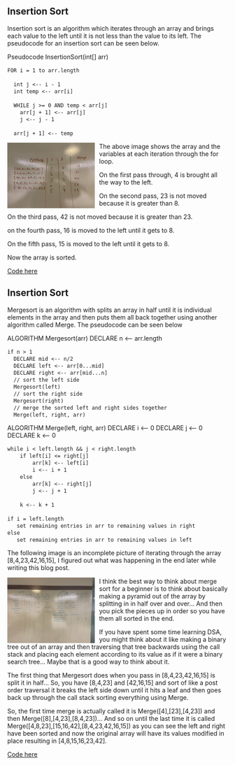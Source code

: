 <h2>Insertion Sort</h2>

Insertion sort is an algorithm which iterates through an array and brings each value to the left until it is not less than the value to its left. The pseudocode for an insertion sort can be seen below.

Pseudocode
  InsertionSort(int[] arr)
  
    FOR i = 1 to arr.length
    
      int j <-- i - 1
      int temp <-- arr[i]
      
      WHILE j >= 0 AND temp < arr[j]
        arr[j + 1] <-- arr[j]
        j <-- j - 1
        
      arr[j + 1] <-- temp

<img src="../assets/insertionsort.jpg"
     alt="White Board Picture"
     style="float: left; margin-right: 10px; width: 200px;" />

The above image shows the array and the variables at each iteration through the for loop.

On the first pass through, 4 is brought all the way to the left.

On the second pass, 23 is not moved because it is greater than 8.

On the third pass, 42 is not moved because it is greater than 23.

on the fourth pass, 16 is moved to the left until it gets to 8.

On the fifth pass, 15 is moved to the left until it gets to 8.

Now the array is sorted.

<a href="../src/main/java/codechallenges/sort">Code here</a>

<h2>Insertion Sort</h2>

Mergesort is an algorithm with splits an array in half until it is individual elements in the array and then puts them all back together using another algorithm called Merge. The pseudocode can be seen below


ALGORITHM Mergesort(arr)
    DECLARE n <-- arr.length
           
    if n > 1
      DECLARE mid <-- n/2
      DECLARE left <-- arr[0...mid]
      DECLARE right <-- arr[mid...n]
      // sort the left side
      Mergesort(left)
      // sort the right side
      Mergesort(right)
      // merge the sorted left and right sides together
      Merge(left, right, arr)

ALGORITHM Merge(left, right, arr)
    DECLARE i <-- 0
    DECLARE j <-- 0
    DECLARE k <-- 0

    while i < left.length && j < right.length
        if left[i] <= right[j]
            arr[k] <-- left[i]
            i <-- i + 1
        else
            arr[k] <-- right[j]
            j <-- j + 1
            
        k <-- k + 1

    if i = left.length
       set remaining entries in arr to remaining values in right
    else
       set remaining entries in arr to remaining values in left


The following image is an incomplete picture of iterating through the array [8,4,23,42,16,15], I figured out what was happening in the end later while writing this blog post.

<img src="../assets/mergesort.jpg"
     alt="White Board Picture"
     style="float: left; margin-right: 10px; width: 200px;" />

I think the best way to think about merge sort for a beginner is to think about basically making a pyramid out of the array by splitting in in half over and over... And then you pick the pieces up in order so you have them all sorted in the end.

If you have spent some time learning DSA, you might think about it like making a binary tree out of an array and then traversing that tree backwards using the call stack and placing each element according to its value as if it were a binary search tree... Maybe that is a good way to think about it.

The first thing that Mergesort does when you pass in [8,4,23,42,16,15] is split it in half... So, you have [8,4,23] and [42,16,15] and sort of like a post order traversal it breaks the left side down until it hits a leaf and then goes back up through the call stack sorting everything using Merge.

So, the first time merge is actually called it is Merge([4],[23],[4,23]) and then Merge([8],[4,23],[8,4,23])... And so on until the last time it is called Merge([4,8,23],[15,16,42],[8,4,23,42,16,15]) as you can see the left and right have been sorted and now the original array will have its values modified in place resulting in [4,8,15,16,23,42].

<a href="../src/main/java/codechallenges/sort">Code here</a>